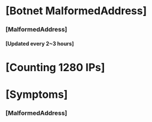 # [Botnet MalformedAddress]
### [MalformedAddress]
#### [Updated every 2~3 hours]

# [Counting 1280 IPs]

# [Symptoms] 
###   [MalformedAddress]
